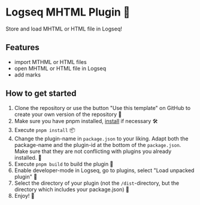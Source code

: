 # Logseq MHTML Plugin 🚀

Store and load MHTML or HTML file in Logseq!

## Features

- import MTHML or HTML files
- open MHTML or HTML file in Logseq
- add marks

## How to get started
1. Clone the repository or use the button "Use this template" on GitHub to create your own version of the repository 🔨
2. Make sure you have pnpm installed, [install](https://pnpm.io/installation) if necessary 🛠
3. Execute `pnpm install` 📦
4. Change the plugin-name in `package.json` to your liking. Adapt both the package-name and the plugin-id at the bottom of the `package.json`. Make sure that they are not conflicting with plugins you already installed. 📝
5. Execute `pnpm build` to build the plugin 🚧
6. Enable developer-mode in Logseq, go to plugins, select "Load unpacked plugin" 🔌
7. Select the directory of your plugin (not the `/dist`-directory, but the directory which includes your package.json) 📂
8. Enjoy! 🎉
